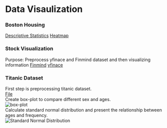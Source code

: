 # Data Visaulization
### Boston Housing
[Descriptive Statistics](./Boston_housing/BostonHousing.ipynb) 
[Heatmap](./Boston_housing/BostonHousingHeatmap.ipynb)

### Stock Visualization
Purpose: Preprocess yfinace and Finmind dataset and then visualizing information
[Finmind](./stock_visualization/stockViaFinmind.ipynb)
[yfinace](./stock_visualization/stockViaYfinance.ipynb)

### Titanic Dataset 
First step is preprocessing titanic dataset.  
[File](./titanic_descriptiveStatistics_boxPlot_standardNormalDistribution.ipynb)  
Create box-plot to compare different sex and ages.  
![box-plot](./boxPlot.png)  
Calculate standard normal distribution and present the relationship between ages and frequency.  
![Standard Normal Distribution](./standardNormalDistribution.png) 
